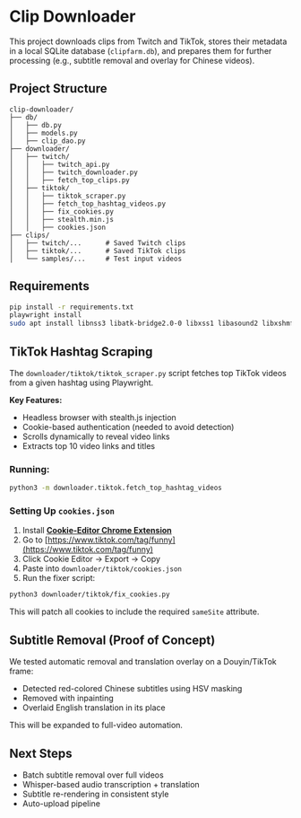 # Clip Downloader

This project downloads clips from Twitch and TikTok, stores their metadata in a local SQLite database (`clipfarm.db`), and prepares them for further processing (e.g., subtitle removal and overlay for Chinese videos).

## Project Structure

```
clip-downloader/
├── db/
│   ├── db.py
│   ├── models.py
│   ├── clip_dao.py
├── downloader/
│   ├── twitch/
│   │   ├── twitch_api.py
│   │   ├── twitch_downloader.py
│   │   ├── fetch_top_clips.py
│   ├── tiktok/
│   │   ├── tiktok_scraper.py
│   │   ├── fetch_top_hashtag_videos.py
│   │   ├── fix_cookies.py
│   │   ├── stealth.min.js
│   │   ├── cookies.json
├── clips/
│   ├── twitch/...      # Saved Twitch clips
│   ├── tiktok/...      # Saved TikTok clips
│   └── samples/...     # Test input videos
```

## Requirements

```bash
pip install -r requirements.txt
playwright install
sudo apt install libnss3 libatk-bridge2.0-0 libxss1 libasound2 libxshmfence1 libgbm1 libgtk-3-0
```

## TikTok Hashtag Scraping

The `downloader/tiktok/tiktok_scraper.py` script fetches top TikTok videos from a given hashtag using Playwright.

**Key Features:**

* Headless browser with stealth.js injection
* Cookie-based authentication (needed to avoid detection)
* Scrolls dynamically to reveal video links
* Extracts top 10 video links and titles

### Running:

```bash
python3 -m downloader.tiktok.fetch_top_hashtag_videos
```

### Setting Up `cookies.json`

1. Install **[Cookie-Editor Chrome Extension](https://chrome.google.com/webstore/detail/cookie-editor/kkkbiiikibmpmjijgimjkkikbemlallb)**
2. Go to [https://www.tiktok.com/tag/funny](https://www.tiktok.com/tag/funny)
3. Click Cookie Editor → Export → Copy
4. Paste into `downloader/tiktok/cookies.json`
5. Run the fixer script:

```bash
python3 downloader/tiktok/fix_cookies.py
```

This will patch all cookies to include the required `sameSite` attribute.

## Subtitle Removal (Proof of Concept)

We tested automatic removal and translation overlay on a Douyin/TikTok frame:

* Detected red-colored Chinese subtitles using HSV masking
* Removed with inpainting
* Overlaid English translation in its place

This will be expanded to full-video automation.

## Next Steps

* Batch subtitle removal over full videos
* Whisper-based audio transcription + translation
* Subtitle re-rendering in consistent style
* Auto-upload pipeline
